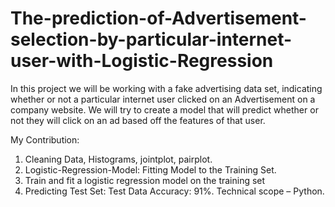 # The-prediction-of-Advertisement-selection-by-particular-internet-user-with-Logistic-Regression
In this project we will be working with a fake advertising data set, indicating whether or not a particular internet user clicked on an Advertisement on a company website. We will try to create a model that will predict whether or not they will click on an ad based off the features of that user.

My Contribution:

1.  Cleaning Data, Histograms, jointplot, pairplot.
2.  Logistic-Regression-Model: Fitting Model to the Training Set.
3.  Train and fit a logistic regression model on the training set
4.  Predicting Test Set: Test Data Accuracy: 91%. Technical scope – Python.
